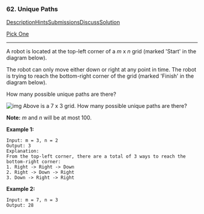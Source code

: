 ### 62. Unique Paths

[Description](https://leetcode.com/problems/unique-paths/description/)[Hints](https://leetcode.com/problems/unique-paths/hints/)[Submissions](https://leetcode.com/problems/unique-paths/submissions/)[Discuss](https://leetcode.com/problems/unique-paths/discuss/)[Solution](https://leetcode.com/problems/unique-paths/solution/)

[Pick One](https://leetcode.com/problems/random-one-question/)

------

A robot is located at the top-left corner of a *m* x *n* grid (marked 'Start' in the diagram below).

The robot can only move either down or right at any point in time. The robot is trying to reach the bottom-right corner of the grid (marked 'Finish' in the diagram below).

How many possible unique paths are there?

![img](https://leetcode.com/static/images/problemset/robot_maze.png)
Above is a 7 x 3 grid. How many possible unique paths are there?

**Note:** *m* and *n* will be at most 100.

**Example 1:**

```
Input: m = 3, n = 2
Output: 3
Explanation:
From the top-left corner, there are a total of 3 ways to reach the bottom-right corner:
1. Right -> Right -> Down
2. Right -> Down -> Right
3. Down -> Right -> Right
```

**Example 2:**

```
Input: m = 7, n = 3
Output: 28
```